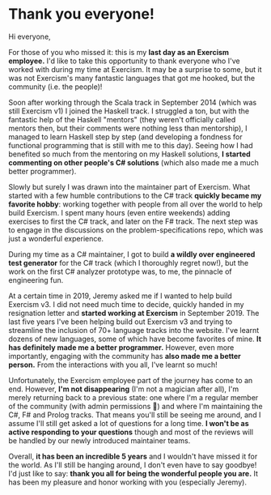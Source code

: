 # Thank you everyone!

Hi everyone,

For those of you who missed it: this is my **last day as an Exercism employee.**
I'd like to take this opportunity to thank everyone who I've worked with during my time at Exercism.
It may be a surprise to some, but it was not Exercism's many fantastic languages that got me hooked, but the community (i.e. the people)!

Soon after working through the Scala track in September 2014 (which was still Exercism v1) I joined the Haskell track.
I struggled a ton, but with the fantastic help of the Haskell "mentors" (they weren't officially called mentors then, but their comments were nothing less than mentorship), I managed to learn Haskell step by step (and developing a fondness for functional programming that is still with me to this day).
Seeing how I had benefited so much from the mentoring on my Haskell solutions, **I started commenting on other people's C# solutions** (which also made me a much better programmer).

Slowly but surely I was drawn into the maintainer part of Exercism.
What started with a few humble contributions to the C# track **quickly became my favorite hobby**: working together with people from all over the world to help build Exercism.
I spent many hours (even entire weekends) adding exercises to first the C# track, and later on the F# track.
The next step was to engage in the discussions on the problem-specifications repo, which was just a wonderful experience.

During my time as a C# maintainer, I got to build **a wildly over engineered test generator** for the C# track (which I thoroughly regret now!), but the work on the first C# analyzer prototype was, to me, the pinnacle of engineering fun.

At a certain time in 2019, Jeremy asked me if I wanted to help build Exercism v3. I did not need much time to decide, quickly handed in my resignation letter and **started working at Exercism** in September 2019.
The last five years I've been helping build out Exercism v3 and trying to streamline the inclusion of 70+ language tracks into the website.
I've learnt dozens of new languages, some of which have become favorites of mine. **It has definitely made me a better programmer.**
However, even more importantly, engaging with the community has **also made me a better person.**
From the interactions with you all, I've learnt so much!

Unfortunately, the Exercism employee part of the journey has come to an end.
However, **I'm not disappearing** (I'm not a magician after all), I'm merely returning back to a previous state: one where I'm a regular member of the community (with admin permissions 🤭) and where I'm maintaining the C#, F# and Prolog tracks.
That means you'll still be seeing me around, and I assume I'll still get asked a lot of questions for a long time.
**I won't be as active responding to your questions** though and most of the reviews will be handled by our newly introduced maintainer teams.

Overall, **it has been an incredible 5 years** and I wouldn't have missed it for the world.
As I'll still be hanging around, I don't even have to say goodbye!
I'd just like to say: **thank you all for being the wonderful people you are.**
It has been my pleasure and honor working with you (especially Jeremy).
